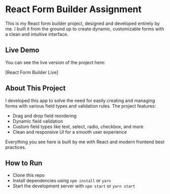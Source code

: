 # React Form Builder Assignment

This is my React form builder project, designed and developed entirely by me. I built it from the ground up to create dynamic, customizable forms with a clean and intuitive interface.

## Live Demo

You can see the live version of the project here:

[React Form Builder Live]

## About This Project

I developed this app to solve the need for easily creating and managing forms with various field types and validation rules. The project features:

- Drag and drop field reordering
- Dynamic field validation
- Custom field types like text, select, radio, checkbox, and more
- Clean and responsive UI for a smooth user experience

Everything you see here is built by me with React and modern frontend best practices.

## How to Run

- Clone this repo
- Install dependencies using `npm install` or `yarn`
- Start the development server with `npm start` or `yarn start`
